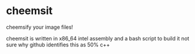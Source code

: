 # cheemsit
cheemsify your image files!

cheemsit is written in x86_64 intel assembly and a bash script to build it
not sure why github identifies this as 50% c++
